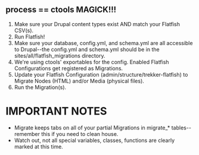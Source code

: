 ## process == ctools MAGICK!!!

1. Make sure your Drupal content types exist AND match your Flatfish CSV(s).
2. Run Flatfish! 
3. Make sure your database, config.yml, and schema.yml are all accessible to Drupal--the config.yml and schema.yml should be in the sites/all/flatfish\_migrations directory.
4. We're using ctools' exportables for the config.  Enabled Flatfish Configurations get registered as Migrations.
5. Update your Flatfish Configuration (admin/structure/trekker-flatfish) to Migrate Nodes (HTML) and/or Media (physical files).
6. Run the Migration(s).

# IMPORTANT NOTES

* Migrate keeps tabs on all of your partial Migrations in migrate\_\* tables--remember this if you need to clean house.
* Watch out, not all special variables, classes, functions are clearly marked at this time.
